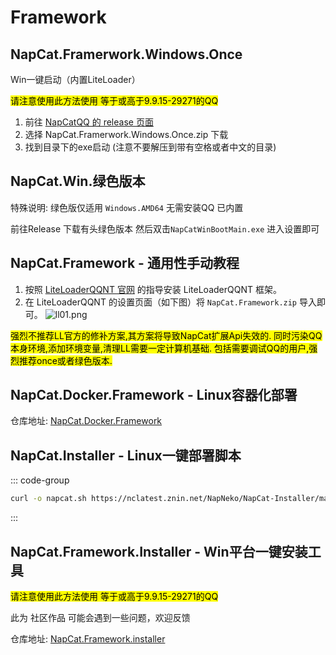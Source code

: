 # Framework
## NapCat.Framerwork.Windows.Once <Badge type="tip" text="recommend" />
Win一键启动（内置LiteLoader）

<mark>请注意使用此方法使用 等于或高于9.9.15-29271的QQ</mark>
1. 前往 [NapCatQQ 的 release 页面](https://github.com/NapNeko/NapCatQQ/releases)
2. 选择 NapCat.Framerwork.Windows.Once.zip 下载
3. 找到目录下的exe启动 (注意不要解压到带有空格或者中文的目录)

## NapCat.Win.绿色版本 <Badge type="tip" text="recommend" />
特殊说明: 绿色版仅适用 ```Windows.AMD64``` 无需安装QQ 已内置

前往Release 下载有头绿色版本 然后双击`NapCatWinBootMain.exe` 进入设置即可


## NapCat.Framework - 通用性手动教程  <Badge type="tip" text="recommend" />

1. 按照 [LiteLoaderQQNT 官网](https://liteloaderqqnt.github.io/) 的指导安装 LiteLoaderQQNT 框架。
2. 在 LiteLoaderQQNT 的设置页面（如下图）将 `NapCat.Framework.zip` 导入即可。
![ll01.png](/assets/boot/BootWay01/ll01.png)

<mark>
强烈不推荐LL官方的修补方案,其方案将导致NapCat扩展Api失效的.
同时污染QQ本身环境,添加环境变量,清理LL需要一定计算机基础.
包括需要调试QQ的用户,强烈推荐once或者绿色版本.</mark>

## NapCat.Docker.Framework - Linux容器化部署 <Badge type="tip" text="recommend" />

仓库地址: [NapCat.Docker.Framework](https://github.com/NapNeko/NapCat.Docker.Framework)

## NapCat.Installer - Linux一键部署脚本 <Badge type="tip" text="recommend" />

::: code-group

```bash [NapCat]
curl -o napcat.sh https://nclatest.znin.net/NapNeko/NapCat-Installer/main/script/install.framework.sh && sudo bash napcat.sh
```

::: 
## NapCat.Framework.Installer - Win平台一键安装工具  <Badge type="warning" text="dont use" />
<mark>请注意使用此方法使用 等于或高于9.9.15-29271的QQ</mark>

此为 社区作品 可能会遇到一些问题，欢迎反馈

仓库地址: [NapCat.Framework.installer](https://github.com/NapNeko/NapCat-Installer)